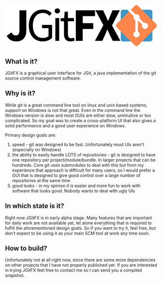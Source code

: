 # ![logo](src/main/resources/logo/jgitfx-full-512.png)

## What is it?

JGitFX is a graphical user interface for JGit, a java implementation of the git source control management software.

## Why is it?

While git is a great command line tool on linux and unix based systems, support on Windows is not that great. Even in the command line the Windows version is slow and most GUIs are either slow, unintuitive or too complicated. So my goal was to create a cross-platform UI that also gives a solid performance and a good user experience on Windows.

Primary design goals are:

 1. speed - git was designed to be fast. Unfortunately most UIs aren't (especially on Windows)
 2. the ability to easily handle LOTS of repositories - git is designed to have one repository per project/module/bundle. In larger projects that can be hundreds. Core git uses submodules to deal with this but from my experience that approach is difficult for many users, so I would prefer a GUI that is designed to give good control over a large number of repositories at the same time
 3. good looks - in my opinion it is easier and more fun to work with software that looks good. Nobody wants to deal with ugly UIs

## In which state is it?

Right now JGitFX is in early alpha stage. Many features that are important for daily work are not available yet, let alone everything that is required to fulfill the aforementioned design goals. So if you want to try it, feel free, but don't expect to be using it as your main SCM tool at work any time soon.

## How to build?

Unfortunately not at all right now, since there are some more dependencies on other projects that I have not properly published yet. If you are interested in trying JGitFX feel free to contact me so I can send you a compiled snapshot.